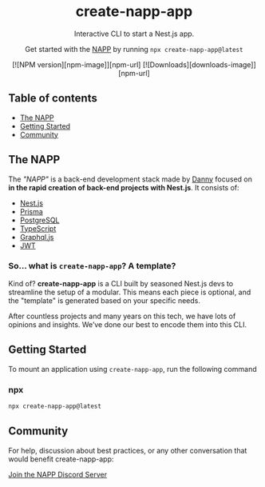 <h1 align="center">
  create-napp-app
</h1>

<p align="center">
  Interactive CLI to start a Nest.js app.
</p>

<p align="center">
  Get started with the <a rel="noopener noreferrer" target="_blank" href="https://init.tips">NAPP</a> by running <code>npx create-napp-app@latest</code>
</p>

<div align="center">

 [![NPM version][npm-image]][npm-url]
[![Downloads][downloads-image]][npm-url]

</div>

## Table of contents

- <a href="#about">The NAPP</a>
- <a href="#getting-started">Getting Started</a>
- <a href="#community">Community</a>

<h2 id="about">The NAPP</h2>

The _"NAPP"_  is a back-end development stack made by [Danny](https://github.com/asmel2020) focused on **in the rapid creation of back-end projects with Nest.js**. It consists of:

- [Nest.js](https://nestjs.com/)
- [Prisma](https://prisma.io)
- [PostgreSQL](https://www.postgresql.org/)
- [TypeScript](https://typescriptlang.org)
- [Graphql.js](https://graphql.org/)
- [JWT](https://jwt.io/)

### So... what is `create-napp-app`? A template?

Kind of? **create-napp-app** is a CLI built by seasoned Nest.js devs to streamline the setup of a modular. This means each piece is optional, and the "template" is generated based on your specific needs.

After countless projects and many years on this tech, we have lots of opinions and insights. We’ve done our best to encode them into this CLI.

<h2 id="getting-started">Getting Started</h2>

To mount an application using `create-napp-app`, run the following command

### npx

```bash
npx create-napp-app@latest
```


<!-- For more advanced usage, check out the [CLI docs](). -->

<h2 id="community">Community</h2>

For help, discussion about best practices, or any other conversation that would benefit create-napp-app:

[Join the NAPP Discord Server](#)
